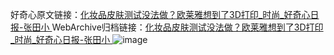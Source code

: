 好奇心原文链接：[化妆品皮肤测试没法做？欧莱雅想到了3D打印_时尚_好奇心日报-张田小 ](https://www.qdaily.com/articles/9825.html)
WebArchive归档链接：[化妆品皮肤测试没法做？欧莱雅想到了3D打印_时尚_好奇心日报-张田小 ](http://web.archive.org/web/20161022154931/http://www.qdaily.com:80/articles/9825.html)
![image](http://ww3.sinaimg.cn/large/007d5XDply1g3vgr31swjj30u03c8e81)